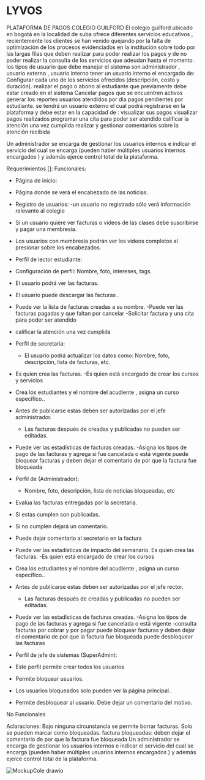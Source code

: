 # LYVOS
PLATAFORMA DE PAGOS COLEGIO GUILFORD  El colegio guilford ubicado en bogotá en la localidad de suba ofrece diferentes servicios educativos , recientemente los clientes se han venido quejando por la falta de optimización de los procesos evidenciados en la institución sobre todo por las largas filas que deben realizar para poder realizar los pagos y de no poder realizar la consulta de los servicios que adeudan hasta el momento .  los tipos de usuario que debe manejar el sistema son administrador , usuario externo , usuario interno  tener un usuario interno el encargado de: Configurar cada uno de los servicios ofrecidos (descripción, costo y duración). realizar el pago o abono al estudiante que previamente debe estar creado en el sistema  Cancelar pagos que se encuentren activos generar los reportes  usuarios atendidos por dia pagos pendientes por estudiante.
se tendrá un usuario externo el cual podrá registrarse en la plataforma y debe estar en la capacidad de :
visualizar sus pagos 
visualizar pagos realizados 
programar una cita para poder ser atendido
calificar la atención una vez cumplida
realizar y gestionar comentarios sobre la atención recibida

Un administrador se encarga de gestionar los usuarios internos e indicar el servicio del cual se encarga (pueden haber múltiples usuarios internos encargados ) y además ejerce control total de la plataforma.


Requerimientos []:
Funcionales:

- Página de inicio:
- Página donde se verá el encabezado de las noticias.

- Registro de usuarios:
    -un usuario no registrado sólo verá información relevante al colegio
- Si un usuario quiere ver facturas o videos de las clases debe suscribirse y pagar una membresía.
- Los usuarios con membresía podrán ver los videos completos al presionar sobre los encabezados.

- Perfil de lector estudiante:
- Configuración de perfil: Nombre, foto, intereses, tags.
- El usuario podrá ver  las facturas.
- El usuario puede descargar las facturas .
- Puede ver la lista de facturas creadas a su nombre.
-Puede ver las facturas pagadas y que faltan por cancelar
-Solicitar factura y una cita para poder ser atendido
- calificar la atención una vez cumplida

- Perfil de secretaria:
    - El usuario podrá actualizar los datos como:
      Nombre, foto, descripción, lista de facturas, etc.
- Es quien crea las facturas.
-Es quien está encargado de crear los cursos  y servicios
- Crea los estudiantes y el nombre del acudiente , asigna un curso específico..
- Antes de publicarse estas deben ser autorizadas por el jefe administrador.
    - Las facturas después de creadas y publicadas no pueden ser editadas.
- Puede ver las estadísticas de facturas creadas.
-Asigna los tipos de pago de las facturas y agrega si fue cancelada o está vigente
puede bloquear facturas y deben dejar el comentario de por que la factura fue bloqueada

- Perfil de (Administrador): 
    - Nombre, foto, descripción, lista de noticias bloqueadas, etc
- Evalúa las facturas entregadas por la secretaria.
- Si estas cumplen son publicadas.
- Sí no cumplen dejará un comentario.
- Puede dejar comentario al secretario en la factura

- Puede ver las estadísticas de impacto del semanario.
 Es quien crea las facturas.
-Es quien está encargado de crear los cursos 
- Crea los estudiantes y el nombre del acudiente , asigna un curso específico..
- Antes de publicarse estas deben ser autorizadas por el jefe rector.
    - Las facturas después de creadas y publicadas no pueden ser editadas.
- Puede ver las estadísticas de facturas creadas.
-Asigna los tipos de pago de las facturas y agrega si fue cancelada o está vigente
-consulta facturas por cobrar y por pagar
puede bloquear facturas y deben dejar el comentario de por que la factura fue bloqueada
puede desbloquear las facturas 

- Perfil de jefe de sistemas (SuperAdmin):
- Este perfil permite crear todos los usuarios
- Permite bloquear usuarios.
- Los usuarios bloqueados solo pueden ver la página principal.. 
- Permite desbloquear al usuario. Debe dejar un comentario del motivo.

No Funcionales

Aclaraciones:
Bajo ninguna circunstancia se permite borrar facturas. Solo se pueden marcar como bloqueadas.
factura bloqueadas:
deben dejar el comentario de por que la factura fue bloqueada
Un administrador se encarga de gestionar los usuarios internos e indicar el servicio del cual se encarga (pueden haber múltiples usuarios internos encargados ) y además ejerce control total de la plataforma.

![MockupCole drawio](https://user-images.githubusercontent.com/59453252/158290522-a542e01a-a180-4cc6-95b3-17c053c38489.png)

